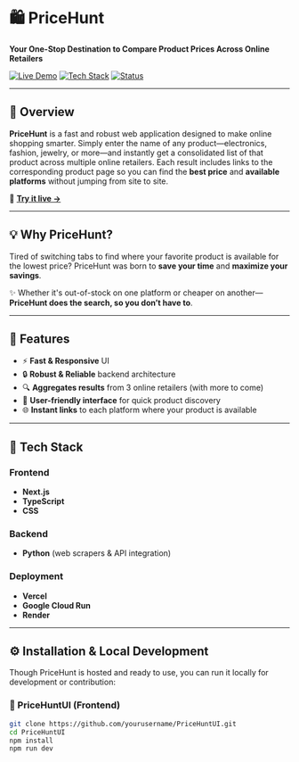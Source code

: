 # 🛍️ PriceHunt

**Your One-Stop Destination to Compare Product Prices Across Online Retailers**

[![Live Demo](https://img.shields.io/badge/Live-Demo-green?style=flat-square&logo=vercel)](https://price-hunt-three.vercel.app/)
[![Tech Stack](https://img.shields.io/badge/Built%20with-Next.js%20%7C%20Python%20%7C%20Typescript-blue?style=flat-square)](#-tech-stack)
[![Status](https://img.shields.io/badge/Status-Active-success?style=flat-square)](#-project-status)

---

## 📌 Overview

**PriceHunt** is a fast and robust web application designed to make online shopping smarter. Simply enter the name of any product—electronics, fashion, jewelry, or more—and instantly get a consolidated list of that product across multiple online retailers. Each result includes links to the corresponding product page so you can find the **best price** and **available platforms** without jumping from site to site.

🔗 **[Try it live →](https://price-hunt-three.vercel.app/)**

---

## 💡 Why PriceHunt?

Tired of switching tabs to find where your favorite product is available for the lowest price? PriceHunt was born to **save your time** and **maximize your savings**.

✨ Whether it's out-of-stock on one platform or cheaper on another—**PriceHunt does the search, so you don’t have to**.

---

## 🚀 Features

- ⚡ **Fast & Responsive** UI
- 🔒 **Robust & Reliable** backend architecture
- 🔍 **Aggregates results** from 3 online retailers (with more to come)
- 🧭 **User-friendly interface** for quick product discovery
- 🌐 **Instant links** to each platform where your product is available

---

## 🧱 Tech Stack

### Frontend
- **Next.js**
- **TypeScript**
- **CSS**

### Backend
- **Python** (web scrapers & API integration)

### Deployment
- **Vercel**
- **Google Cloud Run**
- **Render**

---

## ⚙️ Installation & Local Development

Though PriceHunt is hosted and ready to use, you can run it locally for development or contribution:

### 🔧 PriceHuntUI (Frontend)

```bash
git clone https://github.com/yourusername/PriceHuntUI.git
cd PriceHuntUI
npm install
npm run dev
